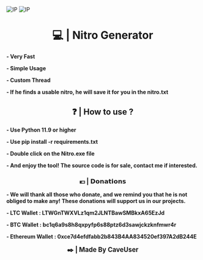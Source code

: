 ![IP](https://i.goopics.net/or645u.png)
![IP](https://i.goopics.net/fz5ukc.png)

<h1 align="center">💻 | Nitro Generator</h1>

**- Very Fast**

**- Simple Usage**

**- Custom Thread**

**- If he finds a usable nitro, he will save it for you in the nitro.txt**

<h2 align="center">❓ | How to use ?</h2>

**- Use Python 11.9 or higher**

**- Use pip install -r requirements.txt**

**- Double click on the Nitro.exe file**

**- And enjoy the tool! The source code is for sale, contact me if interested.**


<h3 align="center">💶 | 𝗗𝗼𝗻𝗮𝘁𝗶𝗼𝗻𝘀</h3>

**- We will thank all those who donate, and we remind you that he is not obliged to make any! These donations will support us in our projects.**


**- LTC Wallet : LTWGnTWXVLz1qm2JLNTBawSMBkxA65EzJd**

**- BTC Wallet : bc1q6a9s8h8qxpyfp6s88ptz6d3sawjckzknfmwr4r**

**- Ethereum Wallet : 0xce7d4efdfabb2b843B4AA834520ef397A2dB244E**

<p align="center">
  <b><big>✒️ | Made By CaveUser</big></b>
</p>
